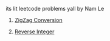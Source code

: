 its lit leetcode problems yall by Nam Le

1. [ZigZag Conversion](https://github.com/GitNamLe/My-LeetCode/blob/master/solutions/zigzag-conversion.js)

2. [Reverse Integer](https://github.com/GitNamLe/My-LeetCode/blob/master/solutions/reverse-integer.js)